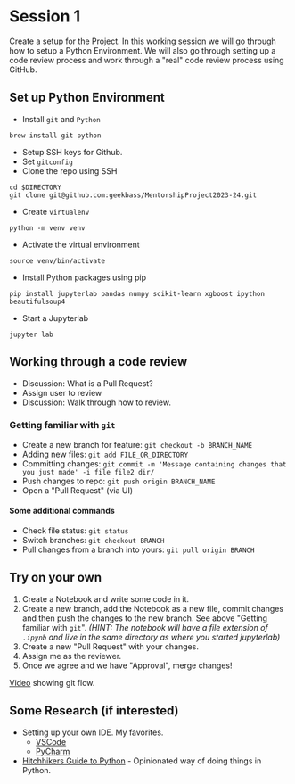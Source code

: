 # Session 1
Create a setup for the Project. In this working session we will go through how to setup a Python Environment. We will also go through setting up a code review process and work through a "real" code review process using GitHub.

## Set up Python Environment
- Install `git` and `Python`
```
brew install git python
```
- Setup SSH keys for Github.
- Set `gitconfig`
- Clone the repo using SSH
```
cd $DIRECTORY
git clone git@github.com:geekbass/MentorshipProject2023-24.git
```
- Create `virtualenv`
```
python -m venv venv
```
- Activate the virtual environment
```
source venv/bin/activate
```
- Install Python packages using pip 
```
pip install jupyterlab pandas numpy scikit-learn xgboost ipython beautifulsoup4
```
- Start a Jupyterlab 
```
jupyter lab
```

## Working through a code review
- Discussion: What is a Pull Request?
- Assign user to review
- Discussion: Walk through how to review.

### Getting familiar with `git`
- Create a new branch for feature: `git checkout -b BRANCH_NAME`
- Adding new files: `git add FILE_OR_DIRECTORY`
- Committing changes: `git commit -m 'Message containing changes that you just made' -i file file2 dir/`
- Push changes to repo: `git push origin BRANCH_NAME`
- Open a "Pull Request" (via UI)

#### Some additional commands
- Check file status: `git status`
- Switch branches: `git checkout BRANCH`
- Pull changes from a branch into yours: `git pull origin BRANCH`


## Try on your own
1) Create a Notebook and write some code in it. 
2) Create a new branch, add the Notebook as a new file, commit changes and then push the changes to the new branch. See above "Getting familiar with `git`". *(HINT: The notebook will have a file extension of `.ipynb` and live in the same directory as where you started jupyterlab)*
3) Create a new "Pull Request" with your changes.
4) Assign me as the reviewer.
5) Once we agree and we have "Approval", merge changes!

[Video](https://www.youtube.com/watch?v=jRLGobWwA3Y) showing git flow.


## Some Research (if interested)
- Setting up your own IDE. My favorites. 
    - [VSCode](https://code.visualstudio.com/)
    - [PyCharm](https://www.jetbrains.com/pycharm/)
- [Hitchhikers Guide to Python](https://docs.python-guide.org/) - Opinionated way of doing things in Python. 
